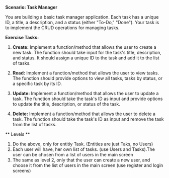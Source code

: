 **Scenario: Task Manager**

You are building a basic task manager application. Each task has a unique ID, a title, a description, and a status (either "To-Do,"  "Done"). Your task is to implement the CRUD operations for managing tasks.

**Exercise Tasks:**

1. **Create:**
   Implement a function/method that allows the user to create a new task. The function should take input for the task's title, description, and status. It should assign a unique ID to the task and add it to the list of tasks.

2. **Read:**
   Implement a function/method that allows the user to view tasks. The function should provide options to view all tasks, tasks by status, or a specific task by its ID.

3. **Update:**
   Implement a function/method that allows the user to update a task. The function should take the task's ID as input and provide options to update the title, description, or status of the task.

4. **Delete:**
   Implement a function/method that allows the user to delete a task. The function should take the task's ID as input and remove the task from the list of tasks.

** Levels **

1) Do the above, only for entitiy Task. (Entities are just Taks, no Users)
2) Each user will have, her own list of tasks. (use Users and Tasks).The user can be chosen from a list of users in the main screen
3) The same as level 2, only that the user can create a new user, and choose it from the list of users in the main screen (use register and login screens)